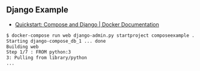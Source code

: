 ## Django Example

- [Quickstart: Compose and Django | Docker Documentation](https://docs.docker.com/compose/django/#define-the-project-components)

```bash
$ docker-compose run web django-admin.py startproject composeexample .
Starting django-compose_db_1 ... done
Building web
Step 1/7 : FROM python:3
3: Pulling from library/python
...
````

